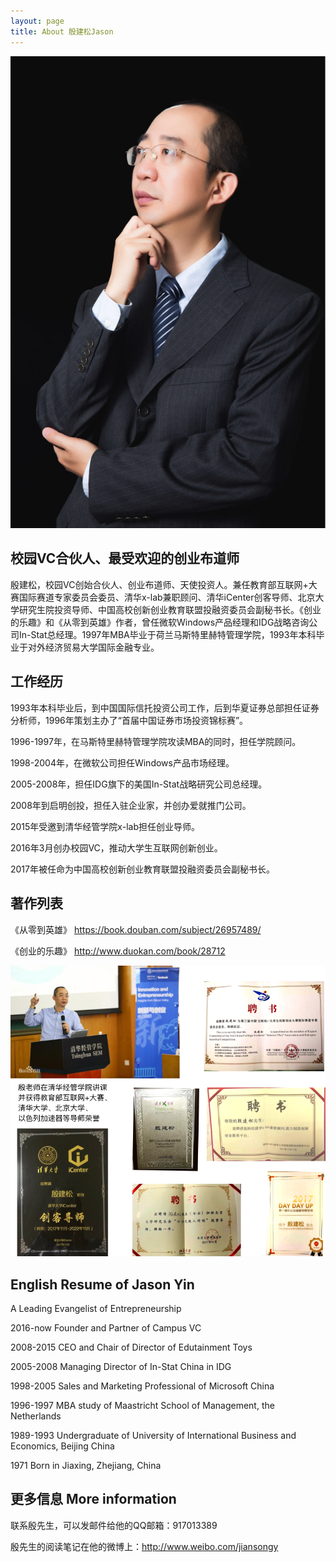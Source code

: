 ```yaml
---
layout: page
title: About 殷建松Jason
---
```


![Here I am at a conference.](/assets/jason.jpg)

## 校园VC合伙人、最受欢迎的创业布道师

殷建松，校园VC创始合伙人、创业布道师、天使投资人。兼任教育部互联网+大赛国际赛道专家委员会委员、清华x-lab兼职顾问、清华iCenter创客导师、北京大学研究生院投资导师、中国高校创新创业教育联盟投融资委员会副秘书长。《创业的乐趣》和《从零到英雄》作者，曾任微软Windows产品经理和IDG战略咨询公司In-Stat总经理。1997年MBA毕业于荷兰马斯特里赫特管理学院，1993年本科毕业于对外经济贸易大学国际金融专业。

## 工作经历

1993年本科毕业后，到中国国际信托投资公司工作，后到华夏证券总部担任证券分析师，1996年策划主办了“首届中国证券市场投资锦标赛”。

1996-1997年，在马斯特里赫特管理学院攻读MBA的同时，担任学院顾问。

1998-2004年，在微软公司担任Windows产品市场经理。

2005-2008年，担任IDG旗下的美国In-Stat战略研究公司总经理。

2008年到启明创投，担任入驻企业家，并创办爱就推门公司。

2015年受邀到清华经管学院x-lab担任创业导师。

2016年3月创办校园VC，推动大学生互联网创新创业。

2017年被任命为中国高校创新创业教育联盟投融资委员会副秘书长。

## 著作列表

《从零到英雄》 https://book.douban.com/subject/26957489/

《创业的乐趣》 http://www.duokan.com/book/28712

![Jason's Honor](/assets/JasonHonor.png)

## English Resume of Jason Yin

A Leading Evangelist of Entrepreneurship

2016-now Founder and Partner of Campus VC

2008-2015 CEO and Chair of Director of Edutainment Toys

2005-2008 Managing Director of In-Stat China in IDG

1998-2005 Sales and Marketing Professional of Microsoft China

1996-1997 MBA study of Maastricht School of Management, the Netherlands

1989-1993 Undergraduate of University of International Business and Economics, Beijing China

1971 Born in Jiaxing, Zhejiang, China

## 更多信息 More information

联系殷先生，可以发邮件给他的QQ邮箱：917013389

殷先生的阅读笔记在他的微博上：http://www.weibo.com/jiansongy
